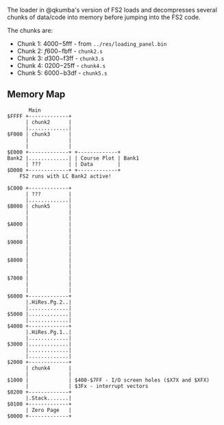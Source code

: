 
The loader in @qkumba's version of FS2 loads and decompresses several
chunks of data/code into memory before jumping into the FS2 code.

The chunks are:

* Chunk 1: $4000-$5fff - from `../res/loading_panel.bin`
* Chunk 2: $f600-$fbff - `chunk2.s`
* Chunk 3: $d300-$f3ff - `chunk3.s`
* Chunk 4: $0200-$25ff - `chunk4.s`
* Chunk 5: $6000-$b3df - `chunk5.s`

## Memory Map

```
       Main
$FFFF +-------------+
      | chunk2      |
      |.............|
$F000 | chunk3      |
      |             |
      |             |
$E000 +-------------+ +-------------+
Bank2 |.............| | Course Plot | Bank1
      | ???         | | Data        |
$D000 +-------------+ +-------------+
    FS2 runs with LC Bank2 active!

$C000 +-------------+
      | ???         |
      |.............|
$B000 | chunk5      |
      |             |
      |             |
$A000 |             |
      |             |
      |             |
$9000 |             |
      |             |
      |             |
$8000 |             |
      |             |
      |             |
$7000 |             |
      |             |
      |             |
$6000 +-------------+
      |.HiRes.Pg.2..|
      |.............|
$5000 |.............|
      |.............|
$4000 +-------------+
      |.HiRes.Pg.1..|
      |.............|
$3000 |.............|
      |.............|
      |.............|
$2000 +-------------+
      | chunk4      |
      |             |
$1000 |             | $400-$7FF - I/O screen holes ($X7X and $XFX)
      |             | $3Fx - interrupt vectors
$0200 +-------------+
      |.Stack.......|
$0100 +-------------+
      | Zero Page   |
$0000 +-------------+
```
